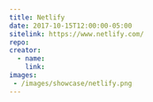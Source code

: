 ```yaml
---
title: Netlify
date: 2017-10-15T12:00:00-05:00
sitelink: https://www.netlify.com/
repo:
creator:
  - name:
    link:
images:
 - /images/showcase/netlify.png
---
```

